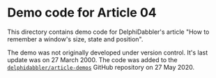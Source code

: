 # Demo code for Article 04

This directory contains demo code for DelphiDabbler's article "How to remember a window's size, state and position".

The demo was not originally developed under version control. It's last update was on 27 March 2000. The code was added to the [`delphidabbler/article-demos`](https://github.com/delphidabbler/article-demos) GitHub repository on 27 May 2020.
